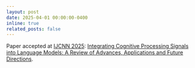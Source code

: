 ```yaml
---
layout: post
date: 2025-04-01 00:00:00-0400
inline: true
related_posts: false
---
```




Paper accepted at [IJCNN 2025](https://2025.ijcnn.org): [Integrating Cognitive Processing Signals into Language Models: A Review of Advances, Applications and Future Directions](https://arxiv.org/pdf/2504.06843).